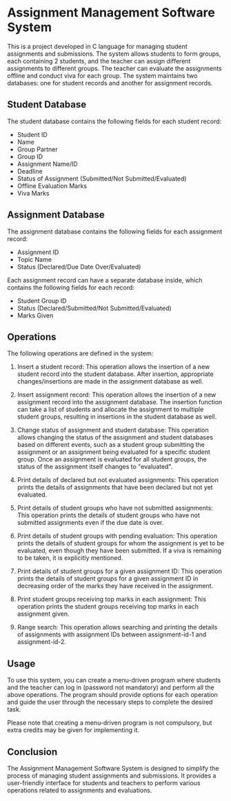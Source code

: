 # Assignment Management Software System

This is a project developed in C language for managing student assignments and submissions. The system allows students to form groups, each containing 2 students, and the teacher can assign different assignments to different groups. The teacher can evaluate the assignments offline and conduct viva for each group. The system maintains two databases: one for student records and another for assignment records.

## Student Database

The student database contains the following fields for each student record:
- Student ID
- Name
- Group Partner
- Group ID
- Assignment Name/ID
- Deadline
- Status of Assignment (Submitted/Not Submitted/Evaluated)
- Offline Evaluation Marks
- Viva Marks

## Assignment Database

The assignment database contains the following fields for each assignment record:
- Assignment ID
- Topic Name
- Status (Declared/Due Date Over/Evaluated)

Each assignment record can have a separate database inside, which contains the following fields for each record:
- Student Group ID
- Status (Declared/Submitted/Not Submitted/Evaluated)
- Marks Given

## Operations

The following operations are defined in the system:

1. Insert a student record: This operation allows the insertion of a new student record into the student database. After insertion, appropriate changes/insertions are made in the assignment database as well.

2. Insert assignment record: This operation allows the insertion of a new assignment record into the assignment database. The insertion function can take a list of students and allocate the assignment to multiple student groups, resulting in insertions in the student database as well.

3. Change status of assignment and student database: This operation allows changing the status of the assignment and student databases based on different events, such as a student group submitting the assignment or an assignment being evaluated for a specific student group. Once an assignment is evaluated for all student groups, the status of the assignment itself changes to "evaluated".

4. Print details of declared but not evaluated assignments: This operation prints the details of assignments that have been declared but not yet evaluated.

5. Print details of student groups who have not submitted assignments: This operation prints the details of student groups who have not submitted assignments even if the due date is over.

6. Print details of student groups with pending evaluation: This operation prints the details of student groups for whom the assignment is yet to be evaluated, even though they have been submitted. If a viva is remaining to be taken, it is explicitly mentioned.

7. Print details of student groups for a given assignment ID: This operation prints the details of student groups for a given assignment ID in decreasing order of the marks they have received in the assignment.

8. Print student groups receiving top marks in each assignment: This operation prints the student groups receiving top marks in each assignment given.

9. Range search: This operation allows searching and printing the details of assignments with assignment IDs between assignment-id-1 and assignment-id-2.

## Usage

To use this system, you can create a menu-driven program where students and the teacher can log in (password not mandatory) and perform all the above operations. The program should provide options for each operation and guide the user through the necessary steps to complete the desired task.

Please note that creating a menu-driven program is not compulsory, but extra credits may be given for implementing it.

## Conclusion

The Assignment Management Software System is designed to simplify the process of managing student assignments and submissions. It provides a user-friendly interface for students and teachers to perform various operations related to assignments and evaluations.
